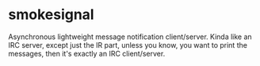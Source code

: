 # smokesignal
Asynchronous lightweight message notification client/server. 
Kinda like an IRC server, except just the IR part, unless you know, you want to print the messages, then it's exactly an IRC client/server.
